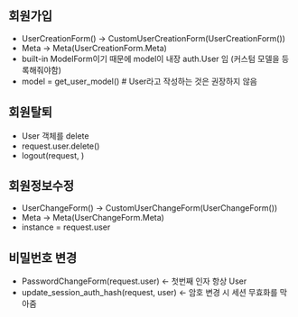 ## 회원가입
- UserCreationForm() -> CustomUserCreationForm(UserCreationForm())
- Meta -> Meta(UserCreationForm.Meta)
- built-in ModelForm이기 때문에 model이 내장 auth.User 임 (커스텀 모델을 등록해줘야함)
- model = get_user_model()    # User라고 작성하는 것은 권장하지 않음

## 회원탈퇴
- User 객체를 delete
- request.user.delete()
- logout(request, )

## 회원정보수정
- UserChangeForm() -> CustomUserChangeForm(UserChangeForm())
- Meta -> Meta(UserChangeForm.Meta)
- instance = request.user

## 비밀번호 변경
- PasswordChangeForm(request.user)  <- 첫번째 인자 항상 User
- update_session_auth_hash(request, user) <- 암호 변경 시 세션 무효화를 막아줌